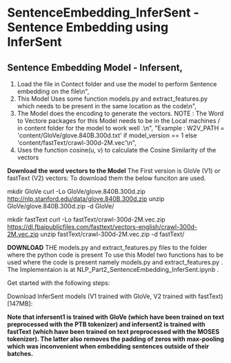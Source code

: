 # SentenceEmbedding_InferSent - Sentence Embedding using InferSent

## Sentence Embedding Model - Infersent,
1) Load the file in Contect folder and use the model to perform Sentence embedding on the file\n",
2) This Model Uses some function models.py and extract_features.py which needs to be present in the same location as the code\n",
3) The Model does the encoding to generate the vectors. NOTE : The Word to Vectore packages for this Model needs to be in the Local machines / in content folder for the model to work well .\n",
"Example : W2V_PATH = 'content/GloVe/glove.840B.300d.txt' if model_version == 1 else 'content/fastText/crawl-300d-2M.vec'\n",
4) Uses the function cosine(u, v) to calculate the Cosine Similarity of the vectors

**Download the word vectors to the Model**
The First version is GloVe (V1) or fastText (V2) vectors: To download them the below funciton are used.

mkdir GloVe
curl -Lo GloVe/glove.840B.300d.zip http://nlp.stanford.edu/data/glove.840B.300d.zip
unzip GloVe/glove.840B.300d.zip -d GloVe/

mkdir fastText
curl -Lo fastText/crawl-300d-2M.vec.zip https://dl.fbaipublicfiles.com/fasttext/vectors-english/crawl-300d-2M.vec.zip
unzip fastText/crawl-300d-2M.vec.zip -d fastText/


**DOWNLOAD** THE models.py and extract_features.py files to the folder where the python code is present
To use this Model two functions has to be used where the code is present namely models.py and extract_features.py . The Implementaion is at  NLP_Part2_SentenceEmbedding_InferSent.ipynb . 

Get started with the following steps:

Download  InferSent models (V1 trained with GloVe, V2 trained with fastText)[147MB]:

**Note that infersent1 is trained with GloVe (which have been trained on text preprocessed with the PTB tokenizer) and infersent2 is trained with fastText (which have been trained on text preprocessed with the MOSES tokenizer). The latter also removes the padding of zeros with max-pooling which was inconvenient when embedding sentences outside of their batches.**
